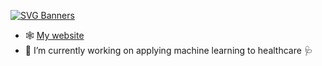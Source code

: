 [![SVG Banners](https://svg-banners.vercel.app/api?type=glitch&text1=Alex%20Capstick%20👾&width=900&height=200)](https://alexcapstick.github.io)

- 🕸️ [My website](https://alexcapstick.github.io)
- 🔭 I’m currently working on applying machine learning to healthcare 🩺


<!--
**alexcapstick/alexcapstick** is a ✨ _special_ ✨ repository because its `README.md` (this file) appears on your GitHub profile.

Here are some ideas to get you started:

- 🔭 I’m currently working on ...
- 🌱 I’m currently learning ...
- 👯 I’m looking to collaborate on ...
- 🤔 I’m looking for help with ...
- 💬 Ask me about ...
- 📫 How to reach me: ...
- 😄 Pronouns: ...
- ⚡ Fun fact: ...
-->
